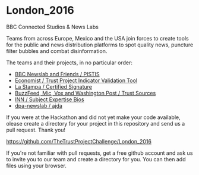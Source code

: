 # London_2016
BBC Connected Studios &amp; News Labs

Teams from across Europe, Mexico and the USA join forces to create tools for the public and news distribution platforms to spot quality news, puncture filter bubbles and combat disinformation. 

The teams and their projects, in no particular order:

  - [BBC Newslab and Friends / PISTIS ](https://github.com/TheTrustProjectChallenge/PISTIS)
  - [Economist / Trust Project Indicator Validation Tool](https://github.com/TheTrustProjectChallenge/London_2016/tree/master/trustProjectEconomist) 
  - [La Stampa / Certified Signature](https://github.com/TheTrustProjectChallenge/London_2016/tree/master/certified_signature)
  - [BuzzFeed, Mic, Vox and Washington Post / Trust Sources](https://github.com/TheTrustProjectChallenge/trust-sources)
  - [INN / Subject Expertise Bios ](https://github.com/TheTrustProjectChallenge/Subject-Expertise-Bios)
  - [dpa-newslab / ajda](https://dpa-newslab.github.io/ajda)


If you were at the Hackathon and did not yet make your code available, olease create a directory for your project in this repository and send us a pull request. Thank you!

https://github.com/TheTrustProjectChallenge/London_2016

If you're not familiar with pull requests, get a free github account and ask us to invite you to our team and create a  directory for you. You can then add files using your browser.  
